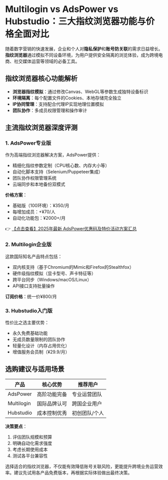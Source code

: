 # Multilogin vs AdsPower vs Hubstudio：三大指纹浏览器功能与价格全面对比

随着数字营销的快速发展，企业和个人对**隐私保护**和**账号防关联**的需求日益增长。**指纹浏览器**通过模拟不同设备环境，为用户提供安全隔离的浏览体验，成为跨境电商、社交媒体运营等领域的必备工具。

## 指纹浏览器核心功能解析

- **浏览器指纹模拟**：通过修改Canvas、WebGL等参数生成独特设备标识
- **环境隔离**：每个配置文件的Cookies、本地存储完全独立
- **IP协同管理**：支持配合代理IP实现地理位置模拟
- **团队协作**：多成员权限管理和操作审计

## 主流指纹浏览器深度评测

### 1. AdsPower专业版
作为高端指纹浏览器解决方案，AdsPower提供：

- 精细化指纹参数定制（CPU核心数、内存大小等）
- 自动化脚本支持（Selenium/Puppeteer集成）
- 团队协作权限管理系统
- 云端同步和本地备份双模式

**价格方案**：
- 基础版（100环境）：¥350/月
- 每增加成员：+¥70/人
- 自动化功能包：¥2000+/月

👉 [【点击查看】2025年最新 AdsPower优惠码及特价活动方案汇总](https://bit.ly/adspower_free)

### 2. Multilogin企业版
这款国际知名产品特点包括：

- 双内核支持（基于Chromium的Mimic和Firefox的Stealthfox）
- 硬件级指纹模拟（显卡型号、声卡特征等）
- 跨平台同步（Windows/macOS/Linux）
- API接口支持批量操作

**订阅价格**：统一价¥800/月

### 3. Hubstudio入门版
性价比之选主要优势：

- 永久免费基础功能
- 无成员数量限制的团队协作
- 轻量化设计（内存占用优化）
- 增值服务会员制（¥29.9/月）

## 选购建议与适用场景

| 产品 | 核心优势 | 推荐用户 |
|------|----------|----------|
| AdsPower | 高阶功能完备 | 专业运营团队 |
| Multilogin | 国际品牌认可 | 跨国企业用户 |
| Hubstudio | 成本控制优秀 | 初创团队/个人 |

**决策要点**：
1. 评估团队规模和预算
2. 明确自动化需求强度
3. 考虑长期使用成本
4. 测试各平台兼容性

选择适合的指纹浏览器，不仅能有效降低账号关联风险，更能提升跨境业务运营效率。建议先试用各产品免费版本，再根据实际体验做出最终决策。